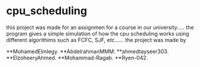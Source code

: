 # cpu_scheduling

this project was made for an assignmen for a course in our university.....
the program gives a simple simulation of how the cpu scheduling works using different algorithims such as FCFC, SJF, etc......
the project was made by 

**MohamedElmlegy.
**AbdelrahmanMMM.
**ahmedtayseer303.
**ElzoheeryAhmed.
**Mohammad-Ragab.
**Ryen-042.
